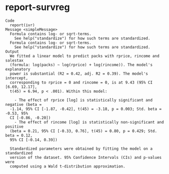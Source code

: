 # report-survreg

    Code
      report(ivr)
    Message <simpleMessage>
      Formula contains log- or sqrt-terms.
        See help("standardize") for how such terms are standardized.
      Formula contains log- or sqrt-terms.
        See help("standardize") for how such terms are standardized.
    Output
      We fitted a linear model to predict packs with rprice, rincome and salestax
      (formula: log(packs) ~ log(rprice) + log(rincome)). The model's explanatory
      power is substantial (R2 = 0.42, adj. R2 = 0.39). The model's intercept,
      corresponding to rprice = 0 and rincome = 0, is at 9.43 (95% CI [6.69, 12.17],
      t(45) = 6.94, p < .001). Within this model:
      
        - The effect of rprice [log] is statistically significant and negative (beta =
      -1.14, 95% CI [-1.87, -0.42], t(45) = -3.18, p = 0.003; Std. beta = -0.53, 95%
      CI [-0.86, -0.20])
        - The effect of rincome [log] is statistically non-significant and positive
      (beta = 0.21, 95% CI [-0.33, 0.76], t(45) = 0.80, p = 0.429; Std. beta = 0.12,
      95% CI [-0.14, 0.39])
      
      Standardized parameters were obtained by fitting the model on a standardized
      version of the dataset. 95% Confidence Intervals (CIs) and p-values were
      computed using a Wald t-distribution approximation.

